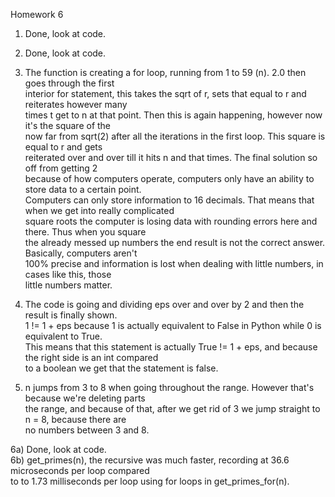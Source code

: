 Homework 6  
1) Done, look at code.  
  
2) Done, look at code.  
  
3) The function is creating a for loop, running from 1 to 59 (n). 2.0 then goes through the first  
interior for statement, this takes the sqrt of r, sets that equal to r and reiterates however many  
times t get to n at that point. Then this is again happening, however now it's the square of the  
now far from sqrt(2) after all the iterations in the first loop. This square is equal to r and gets  
reiterated over and over till it hits n and that times. The final solution so off from getting 2  
because of how computers operate, computers only have an ability to store data to a certain point.  
Computers can only store information to 16 decimals. That means that when we get into really complicated  
square roots the computer is losing data with rounding errors here and there. Thus when you square  
the already messed up numbers the end result is not the correct answer. Basically, computers aren't  
100% precise and information is lost when dealing with little numbers, in cases like this, those  
little numbers matter.
    
4) The code is going and dividing eps over and over by 2 and then the result is finally shown.  
1 != 1 + eps because 1 is actually equivalent to False in Python while 0 is equivalent to True.  
This means that this statement is actually True != 1 + eps, and because the right side is an int compared  
to a boolean we get that the statement is false.  
    
5) n jumps from 3 to 8 when going throughout the range. However that's because we're deleting parts  
the range, and because of that, after we get rid of 3 we jump straight to n = 8, because there are  
no numbers between 3 and 8.  
    
6a) Done, look at code.  
6b) get\_primes(n), the recursive was much faster, recording at 36.6 microseconds per loop compared  
to to 1.73 milliseconds per loop using for loops in get\_primes\_for(n).  
